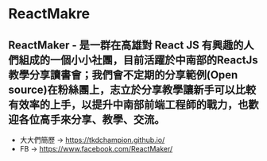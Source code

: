 # ReactMakre
## ReactMaker - 是一群在高雄對 React JS 有興趣的人們組成的一個小小社團，目前活躍於中南部的ReactJs教學分享讀書會；我們會不定期的分享範例(Open source)在粉絲團上，志立於分享教學讓新手可以比較有效率的上手，以提升中南部前端工程師的戰力，也歡迎各位高手來分享、教學、交流。
- 大大們簡歷 -> https://tkdchampion.github.io/
- FB -> https://www.facebook.com/ReactMaker/